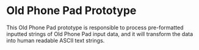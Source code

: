# Old Phone Pad Prototype

This Old Phone Pad prototype is responsible to process pre-formatted inputted strings of Old Phone Pad input data,
and it will transform the data into human readable ASCII text strings.

